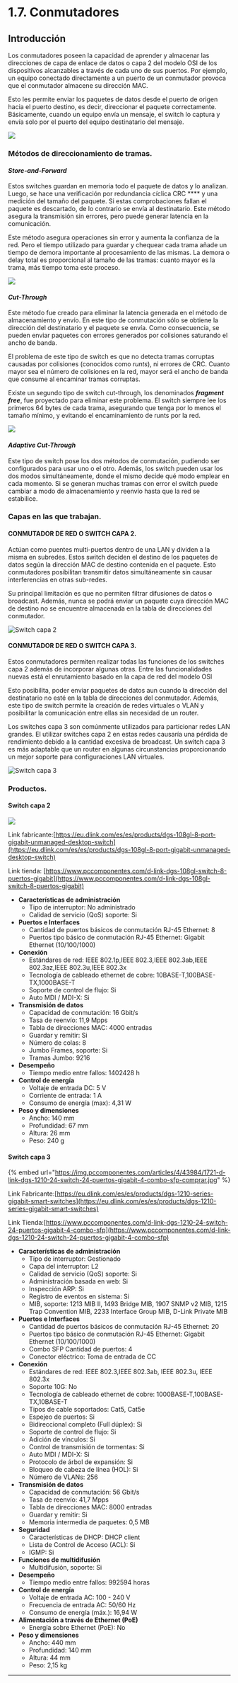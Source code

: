 # 1.7. Conmutadores

## Introducción

Los conmutadores poseen la capacidad de aprender y almacenar las direcciones de capa de enlace de datos o capa 2 del modelo OSI de los dispositivos alcanzables a través de cada uno de sus puertos. Por ejemplo, un equipo conectado directamente a un puerto de un conmutador provoca que el conmutador almacene su dirección MAC.

Esto les permite enviar los paquetes de datos desde el puerto de origen hacia el puerto destino, es decir, direccionar el paquete correctamente. Básicamente, cuando un equipo envía un mensaje, el switch lo captura y envía solo por el puerto del equipo destinatario del mensaje.

![](https://media.fs.com/images/community/upload/kindEditor/202106/08/siete-capas-de-modelo-osi-1623136242-cywGEI9RkM.png)

### Métodos de direccionamiento de tramas.

#### _**Store-and-Forward**_

Estos switches guardan en memoria todo el paquete de datos y lo analizan. Luego, se hace una verificación por redundancia cíclica CRC **** y una medición del tamaño del paquete. Si estas comprobaciones fallan el paquete es descartado, de lo contrario se envía al destinatario. Este método asegura la transmisión sin errores, pero puede generar latencia en la comunicación.

Este método asegura operaciones sin error y aumenta la confianza de la red. Pero el tiempo utilizado para guardar y chequear cada trama añade un tiempo de demora importante al procesamiento de las mismas. La demora o delay total es proporcional al tamaño de las tramas: cuanto mayor es la trama, más tiempo toma este proceso.

![](../.gitbook/assets/cut-throught.png)

#### _**Cut-Through**_

Este método fue creado para eliminar la latencia generada en el método de almacenamiento y envío. En este tipo de conmutación sólo se obtiene la dirección del destinatario y el paquete se envía. Como consecuencia, se pueden enviar paquetes con errores generados por colisiones saturando el ancho de banda.&#x20;

El problema de este tipo de switch es que no detecta tramas corruptas causadas por colisiones (conocidos como _runts_), ni errores de CRC. Cuanto mayor sea el número de colisiones en la red, mayor será el ancho de banda que consume al encaminar tramas corruptas.

Existe un segundo tipo de switch cut-through, los denominados _**fragment free**_, fue proyectado para eliminar este problema. El switch siempre lee los primeros 64 bytes de cada trama, asegurando que tenga por lo menos el tamaño mínimo, y evitando el encaminamiento de runts por la red.

![](../.gitbook/assets/Store-and-forward-vs-Cut-through-flow-control.png)

#### _**Adaptive Cut-Through**_

Este tipo de switch pose los dos métodos de conmutación, pudiendo ser configurados para usar uno o el otro. Además, los switch pueden usar los dos modos simultáneamente, donde el mismo decide qué modo emplear en cada momento. Si se generan muchas tramas con error el switch puede cambiar a modo de almacenamiento y reenvío hasta que la red se estabilice.

### Capas en las que trabajan.

#### **CONMUTADOR DE RED O SWITCH CAPA 2.** <a href="#conmutador-de-red-o-switch-capa-2" id="conmutador-de-red-o-switch-capa-2"></a>

Actúan como puentes multi-puertos dentro de una LAN y dividen a la misma en subredes. Estos switch deciden el destino de los paquetes de datos según la dirección MAC de destino contenida en el paquete. Esto conmutadores posibilitan transmitir datos simultáneamente sin causar interferencias en otras sub-redes.

Su principal limitación es que no permiten filtrar difusiones de datos o broadcast. Además, nunca se podrá enviar un paquete cuya dirección MAC de destino no se encuentre almacenada en la tabla de direcciones del conmutador.

![Switch capa 2](https://thumb.pccomponentes.com/w-530-530/articles/24/240197/ls1008g-01-large-1564562206436w.jpg)

#### **CONMUTADOR DE RED O SWITCH CAPA 3.** <a href="#conmutador-de-red-o-switch-capa-3" id="conmutador-de-red-o-switch-capa-3"></a>

Estos conmutadores permiten realizar todas las funciones de los switches capa 2 además de incorporar algunas otras. Entre las funcionalidades nuevas está el enrutamiento basado en la capa de red del modelo OSI

Esto posibilita, poder enviar paquetes de datos aun cuando la dirección del destinatario no esté en la tabla de direcciones del conmutador. Además, este tipo de switch permite la creación de redes virtuales o VLAN y posibilitar la comunicación entre ellas sin necesidad de un router.

Los switches capa 3 son comúnmente utilizados para particionar redes LAN grandes. El utilizar switches capa 2 en estas redes causaría una pérdida de rendimiento debido a la cantidad excesiva de broadcast. Un switch capa 3 es más adaptable que un router en algunas circunstancias proporcionando un mejor soporte para configuraciones LAN virtuales.

![Switch capa 3](https://thumb.pccomponentes.com/w-530-530/articles/20/208379/dgs-1210-28-1.jpg)

### Productos.

#### Switch capa 2

![](https://img.pccomponentes.com/articles/47/477206/163-d-link-dgs-108gl-switch-8-puertos-gigabit.jpg)

Link fabricante:[https://eu.dlink.com/es/es/products/dgs-108gl-8-port-gigabit-unmanaged-desktop-switch](https://eu.dlink.com/es/es/products/dgs-108gl-8-port-gigabit-unmanaged-desktop-switch)

Link tienda: [https://www.pccomponentes.com/d-link-dgs-108gl-switch-8-puertos-gigabit](https://www.pccomponentes.com/d-link-dgs-108gl-switch-8-puertos-gigabit)

* **Características de administración**
  * Tipo de interruptor: No administrado
  * Calidad de servicio (QoS) soporte: Si
* **Puertos e Interfaces**
  * Cantidad de puertos básicos de conmutación RJ-45 Ethernet: 8
  * Puertos tipo básico de conmutación RJ-45 Ethernet: Gigabit Ethernet (10/100/1000)
* **Conexión**
  * Estándares de red: IEEE 802.1p,IEEE 802.3,IEEE 802.3ab,IEEE 802.3az,IEEE 802.3u,IEEE 802.3x
  * Tecnología de cableado ethernet de cobre: 10BASE-T,100BASE-TX,1000BASE-T
  * Soporte de control de flujo: Si
  * Auto MDI / MDI-X: Si
* **Transmisión de datos**
  * Capacidad de conmutación: 16 Gbit/s
  * Tasa de reenvío: 11,9 Mpps
  * Tabla de direcciones MAC: 4000 entradas
  * Guardar y remitir: Si
  * Número de colas: 8
  * Jumbo Frames, soporte: Si
  * Tramas Jumbo: 9216
* **Desempeño**
  * Tiempo medio entre fallos: 1402428 h
* **Control de energía**
  * Voltaje de entrada DC: 5 V
  * Corriente de entrada: 1 A
  * Consumo de energía (max): 4,31 W
* **Peso y dimensiones**
  * Ancho: 140 mm
  * Profundidad: 67 mm
  * Altura: 26 mm
  * Peso: 240 g

#### Switch capa 3

{% embed url="https://img.pccomponentes.com/articles/4/43984/1721-d-link-dgs-1210-24-switch-24-puertos-gigabit-4-combo-sfp-comprar.jpg" %}

Link Fabricante:[https://eu.dlink.com/es/es/products/dgs-1210-series-gigabit-smart-switches](https://eu.dlink.com/es/es/products/dgs-1210-series-gigabit-smart-switches)

Link Tienda:[https://www.pccomponentes.com/d-link-dgs-1210-24-switch-24-puertos-gigabit-4-combo-sfp](https://www.pccomponentes.com/d-link-dgs-1210-24-switch-24-puertos-gigabit-4-combo-sfp)

* **Características de administración**
  * Tipo de interruptor: Gestionado
  * Capa del interruptor: L2
  * Calidad de servicio (QoS) soporte: Si
  * Administración basada en web: Si
  * Inspección ARP: Si
  * Registro de eventos en sistema: Si
  * MIB, soporte: 1213 MIB II, 1493 Bridge MIB, 1907 SNMP v2 MIB, 1215 Trap Convention MIB, 2233 Interface Group MIB, D-Link Private MIB
* **Puertos e Interfaces**
  * Cantidad de puertos básicos de conmutación RJ-45 Ethernet: 20
  * Puertos tipo básico de conmutación RJ-45 Ethernet: Gigabit Ethernet (10/100/1000)
  * Combo SFP Cantidad de puertos: 4
  * Conector eléctrico: Toma de entrada de CC
* **Conexión**
  * Estándares de red: IEEE 802.3,IEEE 802.3ab, IEEE 802.3u, IEEE 802.3x
  * Soporte 10G: No
  * Tecnología de cableado ethernet de cobre: 1000BASE-T,100BASE-TX,10BASE-T
  * Tipos de cable soportados: Cat5, Cat5e
  * Espejeo de puertos: Si
  * Bidireccional completo (Full dúplex): Si
  * Soporte de control de flujo: Si
  * Adición de vínculos: Si
  * Control de transmisión de tormentas: Si
  * Auto MDI / MDI-X: Si
  * Protocolo de árbol de expansión: Si
  * Bloqueo de cabeza de línea (HOL): Si
  * Número de VLANs: 256
* **Transmisión de datos**
  * Capacidad de conmutación: 56 Gbit/s
  * Tasa de reenvío: 41,7 Mpps
  * Tabla de direcciones MAC: 8000 entradas
  * Guardar y remitir: Si
  * Memoria intermedia de paquetes: 0,5 MB
* **Seguridad**
  * Características de DHCP: DHCP client
  * Lista de Control de Acceso (ACL): Si
  * IGMP: Si
* **Funciones de multidifusión**
  * Multidifusión, soporte: Si
* **Desempeño**
  * Tiempo medio entre fallos: 992594 horas
* **Control de energía**
  * Voltaje de entrada AC: 100 - 240 V
  * Frecuencia de entrada AC: 50/60 Hz
  * Consumo de energía (máx.): 16,94 W
* **Alimentación a través de Ethernet (PoE)**
  * Energía sobre Ethernet (PoE): No
* **Peso y dimensiones**
  * Ancho: 440 mm
  * Profundidad: 140 mm
  * Altura: 44 mm
  * Peso: 2,15 kg

****
